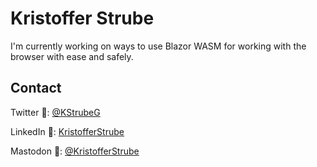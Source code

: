 # Kristoffer Strube
I'm currently working on ways to use Blazor WASM for working with the browser with ease and safely.

## Contact
Twitter :baby_chick:: [@KStrubeG](https://twitter.com/KStrubeG)

LinkedIn :necktie:: [KristofferStrube](https://www.linkedin.com/in/kristofferstrube/)

Mastodon :elephant:: <a rel="me" href="https://hachyderm.io/@KristofferStrube">@KristofferStrube</a>
